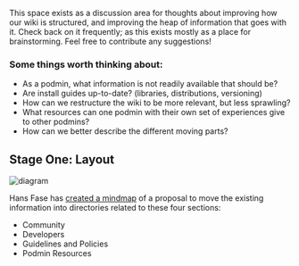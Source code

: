 This space exists as a discussion area for thoughts about improving how our wiki is structured, and improving the heap of information that goes with it. Check back on it frequently; as this exists mostly as a place for brainstorming. Feel free to contribute any suggestions!


### Some things worth thinking about:
* As a podmin, what information is not readily available that should be?
* Are install guides up-to-date? (libraries, distributions, versioning)
* How can we restructure the wiki to be more relevant, but less sprawling?
* What resources can one podmin with their own set of experiences give to other podmins?
* How can we better describe the different moving parts?

## Stage One: Layout

![diagram](https://github.com/hfase01/diaspwiki-mindmap/raw/master/Diaspora-Wiki.jpg)

Hans Fase has [created a mindmap](https://github.com/hfase01/diaspwiki-mindmap) of a proposal to move the existing information into directories related to these four sections:

* Community
* Developers
* Guidelines and Policies
* Podmin Resources